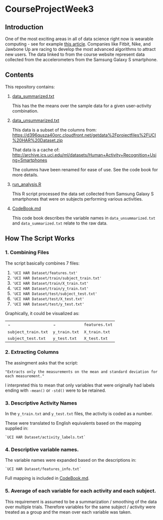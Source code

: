# CourseProjectWeek3

## Introduction

One of the most exciting areas in all of data science right now is
wearable computing - see for example [this article](http://www.insideactivitytracking.com/data-science-activity-tracking-and-the-battle-for-the-worlds-top-sports-brand/). Companies like
Fitbit, Nike, and Jawbone Up are racing to develop the most advanced
algorithms to attract new users. The data linked to from the course
website represent data collected from the accelerometers from the
Samsung Galaxy S smartphone.


## Contents

This repository contains:

1. [data_summarized.txt](/data_summarized.txt/)

    This has the the means over the sample data for a given user-activity
    combination.

2. [data_unsummarized.txt](/data_unsummarized.txt/)

    This data is a subset of the columns from: https://d396qusza40orc.cloudfront.net/getdata%2Fprojectfiles%2FUCI%20HAR%20Dataset.zip

    That data is a cache of: http://archive.ics.uci.edu/ml/datasets/Human+Activity+Recognition+Using+Smartphones

    The columns have been renamed for ease of use.  See the code book for
    more details.

2. [run_analysis.R](/run_analysis.R/)

    This R script processed the data set collected from Samsung Galaxy S
    smartphones that were on subjects performing various activities.

3. [CodeBook.md](/CodeBook.md/)

    This code book describes the variable names in `data_unsummarized.txt`
    and `data_summarized.txt` relate to the raw data.


## How The Script Works

### 1. Combining Files
The script basically combines 7 files:

1. `'UCI HAR Dataset/features.txt'`
1. `'UCI HAR Dataset/train/subject_train.txt'`
1. `'UCI HAR Dataset/train/X_train.txt'`
1. `'UCI HAR Dataset/train/y_train.txt'`
1. `'UCI HAR Dataset/test/subject_test.txt'`
1. `'UCI HAR Dataset/test/X_test.txt'`
1. `'UCI HAR Dataset/test/y_test.txt'`

Graphically, it could be visualized as:

<table>
  <tr>
    <td>-</td>
    <td>-</td>
    <td><tt>features.txt</tt></td>
  </tr>
  <tr>
    <td><tt>subject_train.txt</tt></td>
    <td><tt>y_train.txt</tt></td>
    <td><tt>X_train.txt</tt></td>
  </tr>
  <tr>
    <td><tt>subject_test.txt</tt></td>
    <td><tt>y_test.txt</tt></td>
    <td><tt>X_test.txt</tt></td>
  </tr>
</table>

### 2. Extracting Columns

The assingment asks that the script:

    "Extracts only the measurements on the mean and standard deviation for each measurement."

I interpreted this to mean that only variables that were originally had labels ending with `-mean()` or `-std()` were to be retained.

### 3. Descriptive Activity Names

In the `y_train.txt` and `y_test.txt` files, the activity is coded as a number.

These were translated to English equivalents based on the mapping supplied in:

    `UCI HAR Dataset/activity_labels.txt`

### 4. Descriptive variable names.

The variable names were expanded based on the descriptions in:

    `UCI HAR Dataset/features_info.txt`

Full mapping is included in [CodeBook.md](/CodeBook.md/).

### 5. Average of each variable for each activity and each subject.

This requirement is assumed to be a summarization / smoothing of the
data over multiple trials.  Therefore variables for the same subject /
activity were treated as a group and the mean over each variable was
taken.

